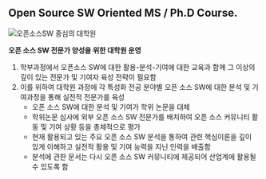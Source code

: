 ## Open Source SW Oriented MS / Ph.D Course.

![오픈소스SW 중심의 대학원](https://github.com/Hallym-OpenSourceSW/Hallym-OpenSourceSW.github.io/blob/master/img/oss_grad.JPG)

**오픈 소스 SW 전문가 양성을 위한 대학원 운영**
   1. 학부과정에서 오픈소스 SW에 대한 활용-분석-기여에 대한 교육과 함께 그 이상의 깊이 있는 전문가 및 기여자 육성 전략이 필요함
   2. 이를 위하여 대학원 과정에 각 특성화 전공 분야별 오픈 소스 SW에 대한 분석 및 기여과정을 통해 실전적 전문가를 육성
      * 오픈 소스 SW에 대한 분석 및 기여가 학위 논문을 대체
      * 학위논문 심사에 외부 오픈 소스 SW 전문가를 배치하여 오픈 소스 커뮤니티 활동 및 기여 상황 등을 총체적으로 평가
      * 현재 활용되고 있는 주요 오픈 소스 SW 분석을 통하여 관련 핵심이론을 깊이 있게 이해하고 실전적 활용 및 기여 능력을 지닌 인력을 배출함
      * 분석에 관한 문서는 다시 오픈 소스 SW 커뮤니티에 제공되어 산업계에 활용될 수 있도록 함
